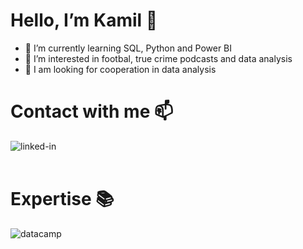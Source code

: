 # Hello, I’m Kamil 👋

- 🌱 I’m currently learning SQL, Python and Power BI
- 🧲 I’m interested in footbal, true crime podcasts and data analysis
- 👀 I am looking for cooperation in data analysis

# Contact with me 📫
[<img align="left" alt="linked-in" src="https://img.shields.io/badge/linkedin-%230077B5.svg?&style=for-the-badge&logo=linkedin&logoColor=white" />](https://www.linkedin.com/in/kamil-szczygielski)<br><br>
# Expertise 📚
[<img align="left" alt="datacamp" src="https://img.shields.io/badge/datacamp-%2333CC99.svg?&style=for-the-badge&logo=datacamp&logoColor=white" />](https://www.datacamp.com/portfolio/Kamil-Szcz)



<!---
Kamil-Szcz/Kamil-Szcz is a ✨ special ✨ repository because its `README.md` (this file) appears on your GitHub profile.
You can click the Preview link to take a look at your changes.
--->
